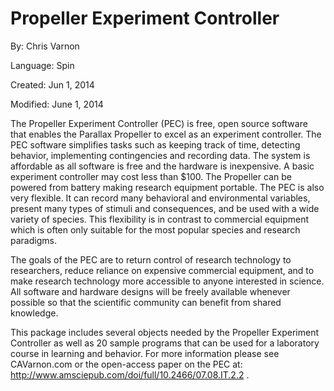 # Propeller Experiment Controller

By: Chris Varnon

Language: Spin

Created: Jun 1, 2014

Modified: June 1, 2014

The Propeller Experiment Controller (PEC) is free, open source software that enables the Parallax Propeller to excel as an experiment controller. The PEC software simplifies tasks such as keeping track of time, detecting behavior, implementing contingencies and recording data. The system is affordable as all software is free and the hardware is inexpensive. A basic experiment controller may cost less than $100. The Propeller can be powered from battery making research equipment portable. The PEC is also very flexible. It can record many behavioral and environmental variables, present many types of stimuli and consequences, and be used with a wide variety of species. This flexibility is in contrast to commercial equipment which is often only suitable for the most popular species and research paradigms.

The goals of the PEC are to return control of research technology to researchers, reduce reliance on expensive commercial equipment, and to make research technology more accessible to anyone interested in science. All software and hardware designs will be freely available whenever possible so that the scientific community can benefit from shared knowledge.

This package includes several objects needed by the Propeller Experiment Controller as well as 20 sample programs that can be used for a laboratory course in learning and behavior. For more information please see CAVarnon.com or the open-access paper on the PEC at: http://www.amsciepub.com/doi/full/10.2466/07.08.IT.2.2 .

